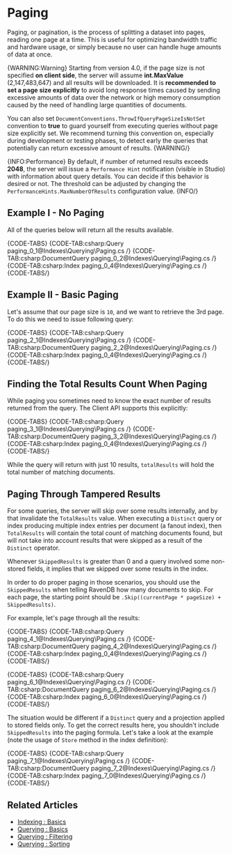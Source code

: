 ﻿# Paging

Paging, or pagination, is the process of splitting a dataset into pages, reading one page at a time. This is useful for optimizing bandwidth traffic and hardware usage, or simply because no user can handle huge amounts of data at once.

{WARNING:Warning}
Starting from version 4.0, if the page size is not specified **on client side**, the server will assume **int.MaxValue** (2,147,483,647) and all results will be downloaded. It is **recommended to set a page size explicitly** to avoid long response times caused by sending excessive amounts of data over the network or high memory consumption caused by the need of handling large quantities of documents.

You can also set `DocumentConventions.ThrowIfQueryPageSizeIsNotSet` convention to **true** to guard yourself from executing queries without page size explicitly set. We recommend turning this convention on, especially during development or testing phases, to detect early the queries that potentially can return excessive amount of results.
{WARNING/}

{INFO:Performance}
By default, if number of returned results exceeds **2048**, the server will issue a `Performance Hint` notification (visible in Studio) with information about query details. You can decide if this behavior is desired or not. 
The threshold can be adjusted by changing the `PerformanceHints.MaxNumberOfResults` configuration value.
{INFO/}

## Example I - No Paging

All of the queries below will return all the results available.

{CODE-TABS}
{CODE-TAB:csharp:Query paging_0_1@Indexes\Querying\Paging.cs /}
{CODE-TAB:csharp:DocumentQuery paging_0_2@Indexes\Querying\Paging.cs /}
{CODE-TAB:csharp:Index paging_0_4@Indexes\Querying\Paging.cs /}
{CODE-TABS/}

## Example II - Basic Paging

Let's assume that our page size is `10`, and we want to retrieve the 3rd page. To do this we need to issue following query:

{CODE-TABS}
{CODE-TAB:csharp:Query paging_2_1@Indexes\Querying\Paging.cs /}
{CODE-TAB:csharp:DocumentQuery paging_2_2@Indexes\Querying\Paging.cs /}
{CODE-TAB:csharp:Index paging_0_4@Indexes\Querying\Paging.cs /}
{CODE-TABS/}

## Finding the Total Results Count When Paging

While paging you sometimes need to know the exact number of results returned from the query. The Client API supports this explicitly:

{CODE-TABS}
{CODE-TAB:csharp:Query paging_3_1@Indexes\Querying\Paging.cs /}
{CODE-TAB:csharp:DocumentQuery paging_3_2@Indexes\Querying\Paging.cs /}
{CODE-TAB:csharp:Index paging_0_4@Indexes\Querying\Paging.cs /}
{CODE-TABS/}

While the query will return with just 10 results, `totalResults` will hold the total number of matching documents.

## Paging Through Tampered Results

For some queries, the server will skip over some results internally, and by that invalidate the `TotalResults` value. When executing a `Distinct` query or index producing multiple index entries per document (a fanout index), then `TotalResults` will contain the total count of matching documents found, but will not take into account results that were skipped as a result of the `Distinct` operator.

Whenever `SkippedResults` is greater than 0 and a query involved some non-stored fields, it implies that we skipped over some results in the index.
    
In order to do proper paging in those scenarios, you should use the `SkippedResults` when telling RavenDB how many documents to skip. For each page, the starting point should be `.Skip((currentPage * pageSize) + SkippedResults)`.

For example, let's page through all the results:

{CODE-TABS}
{CODE-TAB:csharp:Query paging_4_1@Indexes\Querying\Paging.cs /}
{CODE-TAB:csharp:DocumentQuery paging_4_2@Indexes\Querying\Paging.cs /}
{CODE-TAB:csharp:Index paging_0_4@Indexes\Querying\Paging.cs /}
{CODE-TABS/}

{CODE-TABS}
{CODE-TAB:csharp:Query paging_6_1@Indexes\Querying\Paging.cs /}
{CODE-TAB:csharp:DocumentQuery paging_6_2@Indexes\Querying\Paging.cs /}
{CODE-TAB:csharp:Index paging_6_0@Indexes\Querying\Paging.cs /}
{CODE-TABS/}

The situation would be different if a `Distinct` query and a projection applied to stored fields only. To get the correct results here, you shouldn't include `SkippedResults`
into the paging formula. Let's take a look at the example (note the usage of `Store` method in the index definition):

{CODE-TABS}
{CODE-TAB:csharp:Query paging_7_1@Indexes\Querying\Paging.cs /}
{CODE-TAB:csharp:DocumentQuery paging_7_2@Indexes\Querying\Paging.cs /}
{CODE-TAB:csharp:Index paging_7_0@Indexes\Querying\Paging.cs /}
{CODE-TABS/}

## Related Articles

- [Indexing : Basics](../../indexes/indexing-basics)
- [Querying : Basics](../../indexes/querying/basics)
- [Querying : Filtering](../../indexes/querying/filtering)
- [Querying : Sorting](../../indexes/querying/sorting)
